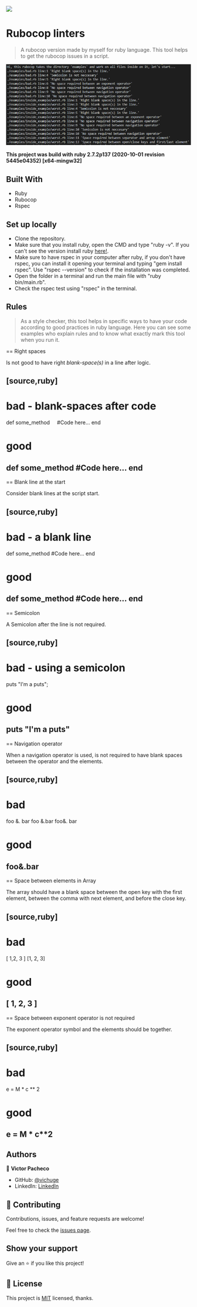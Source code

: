 ![](https://img.shields.io/badge/Microverse-blueviolet)

# Rubocop linters

> A rubocop version made by myself for ruby language. This tool helps to get the rubocop issues in a script.

![screenshot](./assets/imgs/screenshot.png)

**This project was build with ruby 2.7.2p137 (2020-10-01 revision 5445e04352) [x64-mingw32]**

## Built With

- Ruby
- Rubocop
- Rspec

## Set up locally

- Clone the repository.
- Make sure that you install ruby, open the CMD and type "ruby -v". If you can't see the version install ruby [here!](https://rubyinstaller.org/).
- Make sure to have rspec in your computer after ruby, if you don't have rspec, you can install it opening your terminal and typing "gem install rspec". Use "rspec --version" to check if the installation was completed.
- Open the folder in a terminal and run the main file with "ruby bin/main.rb".
- Check the rspec test using "rspec" in the terminal.

## Rules

> As a style checker, this tool helps in specific ways to have your code according to good practices in ruby language. Here you can see some examples who explain rules and to know what exactly mark this tool when you run it.

== Right spaces

Is not good to have right *blank-space(s)* in a line after logic.

[source,ruby]
----
# bad - blank-spaces after code
def some_method&nbsp;&nbsp;&nbsp;&nbsp;
  #Code here...
end

# good
def some_method
  #Code here...
end
----

== Blank line at the start

Consider blank lines at the script start.

[source,ruby]
----
# bad - a blank line

def some_method
  #Code here...
end

# good
def some_method
  #Code here...
end
----

== Semicolon

A Semicolon after the line is not required.

[source,ruby]
----
# bad - using a semicolon
puts "I'm a puts";

# good
puts "I'm a puts"
----

== Navigation operator

When a navigation operator is used, is not required to have blank spaces between the operator and the elements.

[source,ruby]
----
# bad
foo &. bar
foo &.bar
foo&. bar

# good
foo&.bar
----

== Space between elements in Array

The array should have a blank space between the open key with the first element, between the comma with next element, and before the close key.

[source,ruby]
----
# bad
[ 1,2, 3 ]
[1, 2, 3]

# good
[ 1, 2, 3 ]
----

== Space between exponent operator is not required

The exponent operator symbol and the elements should be together.

[source,ruby]
----
# bad
e  = M * c ** 2

# good
e = M * c**2
----

## Authors

👤 **Victor Pacheco**

- GitHub: [@vichuge](https://github.com/vichuge)
- LinkedIn: [LinkedIn](https://www.linkedin.com/in/victor-pacheco-7946aab2/)

## 🤝 Contributing

Contributions, issues, and feature requests are welcome!

Feel free to check the [issues page](https://github.com/vichuge/rb-capstone-rubocop/issues).

## Show your support

Give an ⭐️ if you like this project!

## 📝 License

This project is [MIT](https://github.com/vichuge/rb-capstone-rubocop/blob/rubocop-logic/LICENSE) licensed, thanks.
